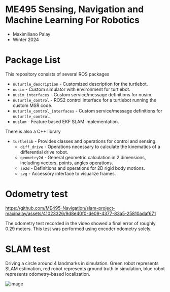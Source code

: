 # ME495 Sensing, Navigation and Machine Learning For Robotics

* Maximiliano Palay
* Winter 2024

# Package List
This repository consists of several ROS packages

- `nuturtle_description` - Customized description for the turtlebot.
- `nusim` - Custom simulator with environment for turtlebot.
- `nusim_interfaces` - Custom service/message definitions for nusim.
- `nuturtle_control` - ROS2 control interface for a turtlebot running the custom MSR code.
- `nuturtle_control_interfaces` - Custom service/message definitions for `nuturtle_control`.
- `nuslam` - Feature based EKF SLAM implementation.

There is also a C++ library

- `turtlelib` - Provides classes and operations for control and sensing.
    - `diff_drive` - Operations necessary to calculate the kinematics of a differential drive robot.
    - `geometry2d` - General geometric calculation in 2 dimensions, including vectors, points, angles operations.
    - `se2d` - Definitions and operations for 2D rigid body motions.
    - `svg` - Accessory interface to visualize frames.

# Odometry test

https://github.com/ME495-Navigation/slam-project-maxipalay/assets/41023326/9d8e40f0-de09-4377-83a5-25810adaf671

The odometry test recorded in the video showed a final error of roughly 0.29 meters. This test was performed using encoder odometry solely.

# SLAM test

Driving a circle around 4 landmarks in simulation. Green robot represents SLAM estimation, red robot represents ground truth in simulation, blue robot represents odometry-based localization.

![image](https://github.com/ME495-Navigation/slam-project-maxipalay/assets/41023326/16e81a37-0733-46a7-81de-01b3f7a6e7ec)
